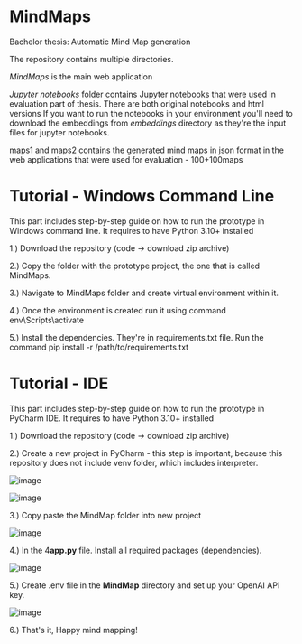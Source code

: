 # MindMaps
Bachelor thesis: Automatic Mind Map generation

The repository contains multiple directories.

*MindMaps* is the main web application

*Jupyter notebooks* folder contains Jupyter notebooks that were used in evaluation part of thesis. There are both original notebooks and html versions
If you want to run the notebooks in your environment you'll need to download the embeddings from *embeddings* directory as they're the input files for jupyter notebooks.

maps1 and maps2 contains the generated mind maps in json format in the web applications that were used for evaluation - 100+100maps


# Tutorial - Windows Command Line
This part includes step-by-step guide on how to run the prototype in Windows command line. It requires to have Python 3.10+ installed

1.) Download the repository (code -> download zip archive)

2.) Copy the folder with the prototype project, the one that is called MindMaps.

3.) Navigate to MindMaps folder and create virtual environment within it.

4.) Once the environment is created run it using command env\Scripts\activate

5.) Install the dependencies. They're in requirements.txt file. Run the command pip install -r /path/to/requirements.txt

# Tutorial - IDE
This part includes step-by-step guide on how to run the prototype in PyCharm IDE. It requires to have Python 3.10+ installed

1.) Download the repository (code -> download zip archive)

2.) Create a new project in PyCharm - this step is important, because this repository does not include venv folder, which includes interpreter.

![image](https://github.com/user-attachments/assets/e0ff4818-64e5-4abf-b4d5-cdfae5dd3ca8)

![image](https://github.com/user-attachments/assets/c244838d-bf58-483a-9781-8d323f9a5e10)



3.) Copy paste the MindMap folder into new project

![image](https://github.com/user-attachments/assets/d145d15d-eddd-4668-a164-cac1c8353500)


4.) In the 4**app.py** file. Install all required packages (dependencies).

![image](https://github.com/user-attachments/assets/a443aac7-a0d0-44bf-89ff-d3a571733750)


5.) Create .env file in the **MindMap** directory and set up your OpenAI API key.

![image](https://github.com/user-attachments/assets/fae529c1-85e3-4299-8099-86cc73e02247)



6.) That's it, Happy mind mapping!

